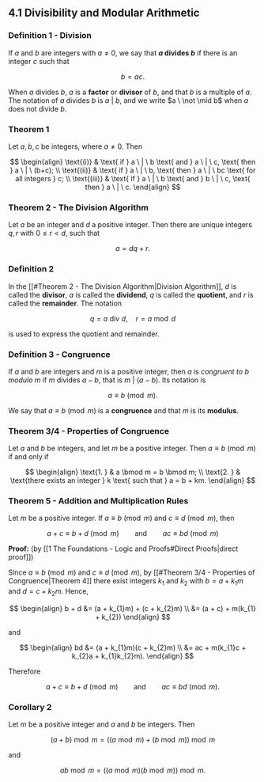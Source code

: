 ## 4.1 Divisibility and Modular Arithmetic

### Definition 1 - Division

If $a$ and $b$ are integers with $a \ne 0$, we say that **$a$ divides $b$** if there is an integer $c$ such that

$$
b = ac.
$$

When $a$ divides $b$, $a$ is a **factor** or **divisor** of $b$, and that $b$ is a multiple of $a$. The notation of $a$ divides $b$ is $a \ | \ b$, and we write $a \ \not \mid b$ when $a$ does not divide $b$.

### Theorem 1

Let $a, b, c$ be integers, where $a \ne 0$. Then

$$
\begin{align}
\text{(i)} & \text{ if } a \ | \ b \text{ and } a \ | \ c, \text{ then } a \ | \ (b+c); \\
\text{(ii)} & \text{ if } a \ | \ b, \text{ then } a \ | \ bc \text{ for all integers } c; \\
\text{(iii)} & \text{ if } a \ | \ b \text{ and } b \ | \ c, \text{ then } a \ | \ c.
\end{align}
$$

### Theorem 2 - The Division Algorithm

Let $a$ be an integer and $d$ a positive integer. Then there are unique integers $q, r$ with $0 \le r < d$, such that

$$
a = dq + r.
$$

### Definition 2

In the [[#Theorem 2 - The Division Algorithm|Division Algorithm]], $d$ is called the **divisor**, $a$ is called the **dividend**, $q$ is called the **quotient**, and $r$ is called the **remainder**. The notation

$$
q = a \text{ div } d, \quad r = a \bmod d
$$

is used to express the quotient and remainder.

### Definition 3 - Congruence

If $a$ and $b$ are integers and $m$ is a positive integer, then $a$ is *congruent to* $b$ *modulo* $m$ if $m$ divides $a-b$, that is $m \ | \ (a-b)$. Its notation is

$$
a \equiv b \pmod{m}.
$$

We say that $a \equiv b \pmod{m}$ is a **congruence** and that $m$ is its **modulus**.

### Theorem 3/4 - Properties of Congruence

Let $a$ and $b$ be integers, and let $m$ be a positive integer. Then $a \equiv b \pmod{m}$ if and only if

$$
\begin{align}
\text{1. } & a \bmod m = b \bmod m; \\
\text{2. } & \text{there exists an integer } k \text{ such that } a = b + km.
\end{align}
$$

### Theorem 5 - Addition and Multiplication Rules

Let $m$ be a positive integer. If $a \equiv b \pmod{m}$ and $c \equiv d \pmod{m}$, then

$$
a + c \equiv b + d \pmod{m} \qquad \text{and} \qquad ac \equiv bd \pmod{m}
$$

**Proof:** (by [[1 The Foundations - Logic and Proofs#Direct Proofs|direct proof]])

Since $a \equiv b \pmod{m}$ and $c \equiv d \pmod{m}$, by [[#Theorem 3/4 - Properties of Congruence|Theorem 4]] there exist integers $k_{1}$ and $k_{2}$ with $b = a + k_{1}m$ and $d = c + k_{2}m$. Hence,

$$
\begin{align}
b + d &= (a + k_{1}m) + (c + k_{2}m) \\
&= (a + c) + m(k_{1} + k_{2})
\end{align}
$$

and

$$
\begin{align}
bd &= (a + k_{1}m)(c + k_{2}m) \\
&= ac + m(k_{1}c + k_{2}a + k_{1}k_{2}m).
\end{align}
$$

Therefore

$$
a + c \equiv b + d \pmod{m} \qquad \text{and} \qquad ac \equiv bd \pmod{m}.
$$

### Corollary 2

Let $m$ be a positive integer and $a$ and $b$ be integers. Then

$$
(a+b) \bmod m = ((a \bmod m) + (b \bmod m)) \bmod m
$$

and

$$
ab \bmod m = ((a \bmod m)(b \bmod m)) \bmod m.
$$


